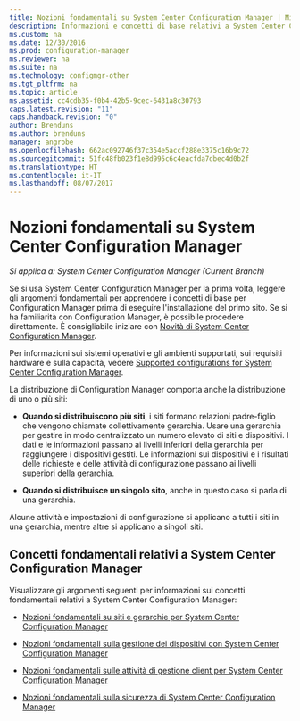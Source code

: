 ```yaml
---
title: Nozioni fondamentali su System Center Configuration Manager | Microsoft Docs
description: Informazioni e concetti di base relativi a System Center Configuration Manager.
ms.custom: na
ms.date: 12/30/2016
ms.prod: configuration-manager
ms.reviewer: na
ms.suite: na
ms.technology: configmgr-other
ms.tgt_pltfrm: na
ms.topic: article
ms.assetid: cc4cdb35-f0b4-42b5-9cec-6431a8c30793
caps.latest.revision: "11"
caps.handback.revision: "0"
author: Brenduns
ms.author: brenduns
manager: angrobe
ms.openlocfilehash: 662ac092746f37c354e5accf288e3375c16b9c72
ms.sourcegitcommit: 51fc48fb023f1e8d995c6c4eacfda7dbec4d0b2f
ms.translationtype: HT
ms.contentlocale: it-IT
ms.lasthandoff: 08/07/2017
---
```

# <a name="fundamentals-of-system-center-configuration-manager"></a>Nozioni fondamentali su System Center Configuration Manager

*Si applica a: System Center Configuration Manager (Current Branch)*

Se si usa System Center Configuration Manager per la prima volta, leggere gli argomenti fondamentali per apprendere i concetti di base per Configuration Manager prima di eseguire l'installazione del primo sito. Se si ha familiarità con Configuration Manager, è possibile procedere direttamente. È consigliabile iniziare con [Novità di System Center Configuration Manager](/sccm/core/plan-design/changes/what-has-changed-from-configuration-manager-2012).  

 Per informazioni sui sistemi operativi e gli ambienti supportati, sui requisiti hardware e sulla capacità, vedere [Supported configurations for System Center Configuration Manager](../../core/plan-design/configs/supported-configurations.md).  

 La distribuzione di Configuration Manager comporta anche la distribuzione di uno o più siti:  

-   **Quando si distribuiscono più siti**, i siti formano relazioni padre-figlio che vengono chiamate collettivamente gerarchia. Usare una gerarchia per gestire in modo centralizzato un numero elevato di siti e dispositivi.  I dati e le informazioni passano ai livelli inferiori della gerarchia per raggiungere i dispositivi gestiti. Le informazioni sui dispositivi e i risultati delle richieste e delle attività di configurazione passano ai livelli superiori della gerarchia.  

-   **Quando si distribuisce un singolo sito**, anche in questo caso si parla di una gerarchia.  

 Alcune attività e impostazioni di configurazione si applicano a tutti i siti in una gerarchia, mentre altre si applicano a singoli siti.  

## <a name="fundamental-concepts-for-system-center-configuration-manager"></a>Concetti fondamentali relativi a System Center Configuration Manager
Visualizzare gli argomenti seguenti per informazioni sui concetti fondamentali relativi a System Center Configuration Manager:  

-   [Nozioni fondamentali su siti e gerarchie per System Center Configuration Manager](../../core/understand/fundamentals-of-sites-and-hierarchies.md)  

-   [Nozioni fondamentali sulla gestione dei dispositivi con System Center Configuration Manager](../../core/understand/fundamentals-of-managing-devices.md)  

-   [Nozioni fondamentali sulle attività di gestione client per System Center Configuration Manager](../../core/understand/fundamentals-of-client-management-tasks.md)  

-   [Nozioni fondamentali sulla sicurezza di System Center Configuration Manager](../../core/understand/fundamentals-of-security.md)  
